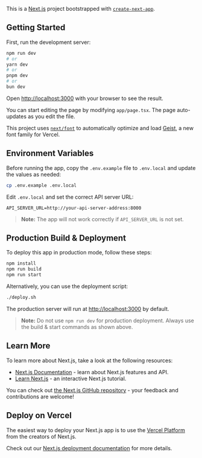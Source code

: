 This is a [Next.js](https://nextjs.org) project bootstrapped with [`create-next-app`](https://nextjs.org/docs/app/api-reference/cli/create-next-app).

## Getting Started

First, run the development server:

```bash
npm run dev
# or
yarn dev
# or
pnpm dev
# or
bun dev
```

Open [http://localhost:3000](http://localhost:3000) with your browser to see the result.

You can start editing the page by modifying `app/page.tsx`. The page auto-updates as you edit the file.

This project uses [`next/font`](https://nextjs.org/docs/app/building-your-application/optimizing/fonts) to automatically optimize and load [Geist](https://vercel.com/font), a new font family for Vercel.

## Environment Variables

Before running the app, copy the `.env.example` file to `.env.local` and update the values as needed:

```bash
cp .env.example .env.local
```

Edit `.env.local` and set the correct API server URL:

```env
API_SERVER_URL=http://your-api-server-address:8000
```

> **Note:** The app will not work correctly if `API_SERVER_URL` is not set.

## Production Build & Deployment

To deploy this app in production mode, follow these steps:

```bash
npm install
npm run build
npm run start
```

Alternatively, you can use the deployment script:

```bash
./deploy.sh
```

The production server will run at [http://localhost:3000](http://localhost:3000) by default.

> **Note:** Do not use `npm run dev` for production deployment. Always use the build & start commands as shown above.

## Learn More

To learn more about Next.js, take a look at the following resources:

- [Next.js Documentation](https://nextjs.org/docs) - learn about Next.js features and API.
- [Learn Next.js](https://nextjs.org/learn) - an interactive Next.js tutorial.

You can check out [the Next.js GitHub repository](https://github.com/vercel/next.js) - your feedback and contributions are welcome!

## Deploy on Vercel

The easiest way to deploy your Next.js app is to use the [Vercel Platform](https://vercel.com/new?utm_medium=default-template&filter=next.js&utm_source=create-next-app&utm_campaign=create-next-app-readme) from the creators of Next.js.

Check out our [Next.js deployment documentation](https://nextjs.org/docs/app/building-your-application/deploying) for more details.

